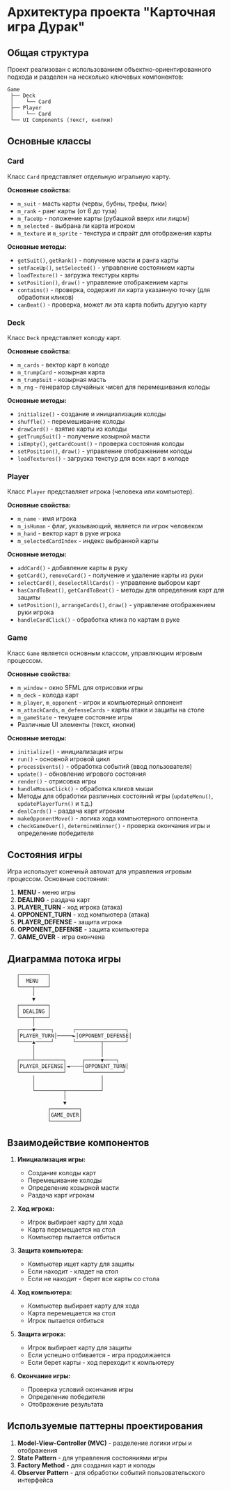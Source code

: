 # Архитектура проекта "Карточная игра Дурак"

## Общая структура

Проект реализован с использованием объектно-ориентированного подхода и разделен на несколько ключевых компонентов:

```
Game
 ├── Deck
 │    └── Card
 ├── Player
 │    └── Card
 └── UI Components (текст, кнопки)
```

## Основные классы

### Card

Класс `Card` представляет отдельную игральную карту.

**Основные свойства:**
- `m_suit` - масть карты (червы, бубны, трефы, пики)
- `m_rank` - ранг карты (от 6 до туза)
- `m_faceUp` - положение карты (рубашкой вверх или лицом)
- `m_selected` - выбрана ли карта игроком
- `m_texture` и `m_sprite` - текстура и спрайт для отображения карты

**Основные методы:**
- `getSuit()`, `getRank()` - получение масти и ранга карты
- `setFaceUp()`, `setSelected()` - управление состоянием карты
- `loadTexture()` - загрузка текстуры карты
- `setPosition()`, `draw()` - управление отображением карты
- `contains()` - проверка, содержит ли карта указанную точку (для обработки кликов)
- `canBeat()` - проверка, может ли эта карта побить другую карту

### Deck

Класс `Deck` представляет колоду карт.

**Основные свойства:**
- `m_cards` - вектор карт в колоде
- `m_trumpCard` - козырная карта
- `m_trumpSuit` - козырная масть
- `m_rng` - генератор случайных чисел для перемешивания колоды

**Основные методы:**
- `initialize()` - создание и инициализация колоды
- `shuffle()` - перемешивание колоды
- `drawCard()` - взятие карты из колоды
- `getTrumpSuit()` - получение козырной масти
- `isEmpty()`, `getCardCount()` - проверка состояния колоды
- `setPosition()`, `draw()` - управление отображением колоды
- `loadTextures()` - загрузка текстур для всех карт в колоде

### Player

Класс `Player` представляет игрока (человека или компьютер).

**Основные свойства:**
- `m_name` - имя игрока
- `m_isHuman` - флаг, указывающий, является ли игрок человеком
- `m_hand` - вектор карт в руке игрока
- `m_selectedCardIndex` - индекс выбранной карты

**Основные методы:**
- `addCard()` - добавление карты в руку
- `getCard()`, `removeCard()` - получение и удаление карты из руки
- `selectCard()`, `deselectAllCards()` - управление выбором карт
- `hasCardToBeat()`, `getCardToBeat()` - методы для определения карт для защиты
- `setPosition()`, `arrangeCards()`, `draw()` - управление отображением руки игрока
- `handleCardClick()` - обработка клика по картам в руке

### Game

Класс `Game` является основным классом, управляющим игровым процессом.

**Основные свойства:**
- `m_window` - окно SFML для отрисовки игры
- `m_deck` - колода карт
- `m_player`, `m_opponent` - игрок и компьютерный оппонент
- `m_attackCards`, `m_defenseCards` - карты атаки и защиты на столе
- `m_gameState` - текущее состояние игры
- Различные UI элементы (текст, кнопки)

**Основные методы:**
- `initialize()` - инициализация игры
- `run()` - основной игровой цикл
- `processEvents()` - обработка событий (ввод пользователя)
- `update()` - обновление игрового состояния
- `render()` - отрисовка игры
- `handleMouseClick()` - обработка кликов мыши
- Методы для обработки различных состояний игры (`updateMenu()`, `updatePlayerTurn()` и т.д.)
- `dealCards()` - раздача карт игрокам
- `makeOpponentMove()` - логика хода компьютерного оппонента
- `checkGameOver()`, `determineWinner()` - проверка окончания игры и определение победителя

## Состояния игры

Игра использует конечный автомат для управления игровым процессом. Основные состояния:

1. **MENU** - меню игры
2. **DEALING** - раздача карт
3. **PLAYER_TURN** - ход игрока (атака)
4. **OPPONENT_TURN** - ход компьютера (атака)
5. **PLAYER_DEFENSE** - защита игрока
6. **OPPONENT_DEFENSE** - защита компьютера
7. **GAME_OVER** - игра окончена

## Диаграмма потока игры

```
   ┌─────────┐
   │  MENU   │
   └────┬────┘
        │
        ▼
   ┌─────────┐
   │ DEALING │
   └────┬────┘
        │
   ┌────▼─────┐      ┌────────────────┐
   │PLAYER_TURN│─────►│OPPONENT_DEFENSE│
   └────▲─────┘      └────────┬───────┘
        │                     │
        │                     │
   ┌────┴─────────┐     ┌─────▼────┐
   │PLAYER_DEFENSE│◄────┤OPPONENT_TURN│
   └──────────────┘     └────────────┘
        │                     │
        │                     │
        └─────────┬───────────┘
                  │
                  ▼
             ┌─────────┐
             │GAME_OVER│
             └─────────┘
```

## Взаимодействие компонентов

1. **Инициализация игры:**
   - Создание колоды карт
   - Перемешивание колоды
   - Определение козырной масти
   - Раздача карт игрокам

2. **Ход игрока:**
   - Игрок выбирает карту для хода
   - Карта перемещается на стол
   - Компьютер пытается отбиться

3. **Защита компьютера:**
   - Компьютер ищет карту для защиты
   - Если находит - кладет на стол
   - Если не находит - берет все карты со стола

4. **Ход компьютера:**
   - Компьютер выбирает карту для хода
   - Карта перемещается на стол
   - Игрок пытается отбиться

5. **Защита игрока:**
   - Игрок выбирает карту для защиты
   - Если успешно отбивается - игра продолжается
   - Если берет карты - ход переходит к компьютеру

6. **Окончание игры:**
   - Проверка условий окончания игры
   - Определение победителя
   - Отображение результата

## Используемые паттерны проектирования

1. **Model-View-Controller (MVC)** - разделение логики игры и отображения
2. **State Pattern** - для управления состояниями игры
3. **Factory Method** - для создания карт и колоды
4. **Observer Pattern** - для обработки событий пользовательского интерфейса 